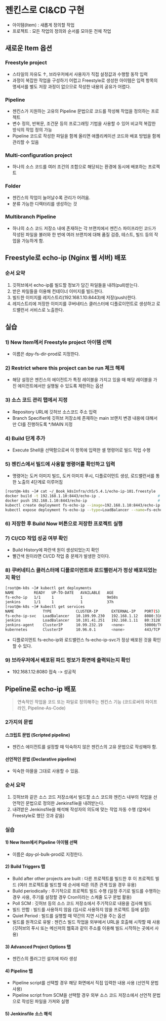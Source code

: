 # 젠킨스로 CI&CD 구현
- 아이템(Item) : 새롭게 정의할 작업
- 프로젝트 : 모든 작업의 정의와 순서를 모아둔 전체 작업

## 새로운 Item 옵션
### Freestyle project 
- 스타일의 자유도 ↑, 브라우저에서 사용자가 직접 설정값과 수행할 동작 입력
- 과정이 복잡한 작업을 구성하기 어렵고 Freestyle로 생성한 아이템은 입력 항목의 명세서를 별도 저장 과정이 없으므로 작성한 내용의 공유가 어렵다.
### Pipeline 
- 젠킨스가 지원하는 고유의 Pipeline 문법으로 코드를 작성해 작업을 정의하는 프로젝트
- 변수 정의, 반복문, 조건문 등의 프로그래밍 기법을 사용할 수 있어 비교적 복잡한 방식의 작업 정의 가능
- Pipeline 코드로 작성한 파일을 함께 올리면 애플리케이션 코드와 배포 방법을 함께 관리할 수 있음

### Multi-configuration project 
- 하나의 소스 코드를 여러 조건의 조합으로 해당되는 환경에 동시에 배포하는 프로젝트

### Folder
- 젠킨스의 작업이 늘어날수록 관리가 어려움.
- 분류 가능한 디렉터리를 생성하는 것
### Multibranch Pipeline
- 하나의 소스 코드 저장소 내에 존재하는 각 브랜치에서 젠킨스 파이프라인 코드가 작성된 파일을 불러와 한 번에 여러 브랜치에 대해 품질 검증, 테스트, 빌드 등의 작업을 가능하게 함.

## Freestyle로 echo-ip (Nginx 웹 서버) 배포
### 순서 요약
1. 깃허브에서 echo-ip를 빌드할 정보가 담긴 파일들을 내려(pull)받는다.
2. 받은 파일들을 이용해 컨테이너 이미지를 빌드한다.
3. 빌드한 이미지를 레지스트리(192.168.1.10:8443)에 저장(push)한다.
4. 레지스트리에 저장한 이미지를 쿠버네티스 클러스터에 디플로이먼트로 생성하고 로드밸런서 서비스로 노출한다.

## 실습
### 1) New Item에서 Freestyle project 아이템 선택
- 이름은 dpy-fs-dir-prod로 지정한다.

### 2) Restrict where this project can be run 체크 해제
- 해당 설정은 젠킨스의 에이전트가 특정 레이블을 가지고 있을 때 해당 레이블을 가진 에이전트에서만 실행될 수 있도록 제한하는 옵션

### 3) 소스 코드 관리 탭에서 지정
- Repository URL에 깃허브 소스코드 주소 입력
- Branch Specifier에 깃허브 저장소에 존재하는 main 브랜치 변경 내용에 대해서만 CI를 진행하도록 */MAIN 지정

### 4) Build 단계 추가
- Execute Shell을 선택함으로써 이 항목에 입력한 셸 명령어로 빌드 작업 수행

### 5) 젠킨스에서 빌드에 사용할 명령어를 확인하고 입력
- 명령어는 도커 이미지 빌드, 도커 이미지 푸시, 디플로이먼트 생성, 로드밸런서를 통한 노출의 4단계로 이루어짐

```bash
[root@m-k8s ~]# cat ~/_Book_k8sInfra/ch5/5.4.1/echo-ip-101.freestyle 
docker build -t 192.168.1.10:8443/echo-ip .                          # 도커 빌드 / CI 작업
docker push 192.168.1.10:8443/echo-ip                                # 도커 이미지 저장 / CI 작업
kubectl create deployment fs-echo-ip --image=192.168.1.10:8443/echo-ip  # 쿠버네티스 디플로이먼트 배포 / CD 작업
kubectl expose deployment fs-echo-ip --type=LoadBalancer --name=fs-echo-ip-svc --port=8080 --target-port=80  # 쿠버네티스 서비스 노출 / CD 작업
```

### 6) 저장한 후 Build Now 버튼으로 저장한 프로젝트 실행

### 7) CI/CD 작업 성공 여부 확인
- Build History에 파란색 원이 생성되었는지 확인
- 빨간색 원이라면 CI/CD 작업 중 문제가 발생한 것이다.

### 8) 쿠버네티스 클러스터에 디플로이먼트와 로드밸런서가 정상 배포되었는지 확인
```bash
[root@m-k8s ~]# kubectl get deployments
NAME         READY   UP-TO-DATE   AVAILABLE   AGE
fs-echo-ip   1/1     1            1           9m58s
jenkins      1/1     1            1           37h
[root@m-k8s ~]# kubectl get services
NAME             TYPE           CLUSTER-IP      EXTERNAL-IP    PORT(S)          AGE
fs-echo-ip-svc   LoadBalancer   10.109.99.230   192.168.1.12   8080:31602/TCP   10m
jenkins          LoadBalancer   10.101.41.251   192.168.1.11   80:31287/TCP     37h
jenkins-agent    ClusterIP      10.99.232.19    <none>         50000/TCP        37h
kubernetes       ClusterIP      10.96.0.1       <none>         443/TCP          2d17h
```

- 디플로이먼트 fs-echo-ip와 로드밸런스 fs-echo-ip-svc가 정상 배포된 것을 확인할 수 있다.

### 9) 브라우저에서 배포된 파드 정보가 화면에 출력되는지 확인
- 192.168.1.12:8080 접속 -> 성공적


## Pipeline로 echo-ip 배포
> 연속적인 작업을 코드 또는 파일로 정의해주는 젠킨스 기능 (코드로써의 파이프라인, Pipeline-As-Code)

### 2가지의 문법
#### 스크립트 문법 (Scripted pipeline)
- 젠킨스 에이전트를 설정할 때 익숙하지 않은 젠킨스의 고유 문법으로 작성해야 함.
#### 선언적인 문법 (Declarative pipeline)
- 익숙한 야믈을 그대로 사용할 수 있음.

### 순서 요약
1. 깃허브와 같은 소스 코드 저장소에서 빌드할 소스 코드와 젠킨스 내부의 작업을 선언적인 문법으로 정의한 Jenkinsfile을 내려받는다.
2. 내려받은 Jenkinsfile을 해석해 작성자의 의도에 맞는 작업 자동 수행 (앞에서 Freestyle로 했던 것과 같음)

### 실습
#### 1) New Item에서 Pipeline 아이템 선택
- 이름은 dpy-pl-bulk-prod로 지정한다.

#### 2) Build Triggers 탭
- Build after other projects are built : 다른 프로젝트를 빌드한 후 이 프로젝트 빌드 (여러 프로젝트를 빌드할 때 순서에 따른 의존 관계 있을 경우 유용)
- Build periodically : 주기적으로 프로젝트 빌드 수행 (일정 주기로 빌드를 수행하는 경우 사용, 주기를 설정할 경우 Cron이라는 스케줄 도구 문법 활용)
- Poll SCM : 깃허브 등의 소스 코드 저장소에서 주기적으로 내용을 검사해 빌드
- 빌드 안함 : 빌드를 사용하지 않음 (임시로 사용하지 않을 프로젝트 등에 설정)
- Quiet Period : 빌드를 실행할 때 약간의 지연 시간을 주는 옵션
- 빌드를 원격으로 유발 : 젠킨스 빌드 작업을 외부에서 URL을 호출해 시작할 때 사용 (깃허브의 푸시 또는 메신저의 웹훅과 같이 주소를 이용해 빌드 시작하는 곳에서 사용)

#### 3) Advanced Project Options 탭
- 젠킨스의 플러그인 설치에 따라 생성

#### 4) Pipeline 탭
- Pipeline script를 선택할 경우 해당 화면에서 직접 입력한 내용 사용 (선언적 문법 사용)
- Pipeline script from SCM을 선택할 경우 외부 소스 코드 저장소에서 선언적 문법으로 작성된 파일을 가져와 실행

#### 5) Jenkinsfile 소스 해석













